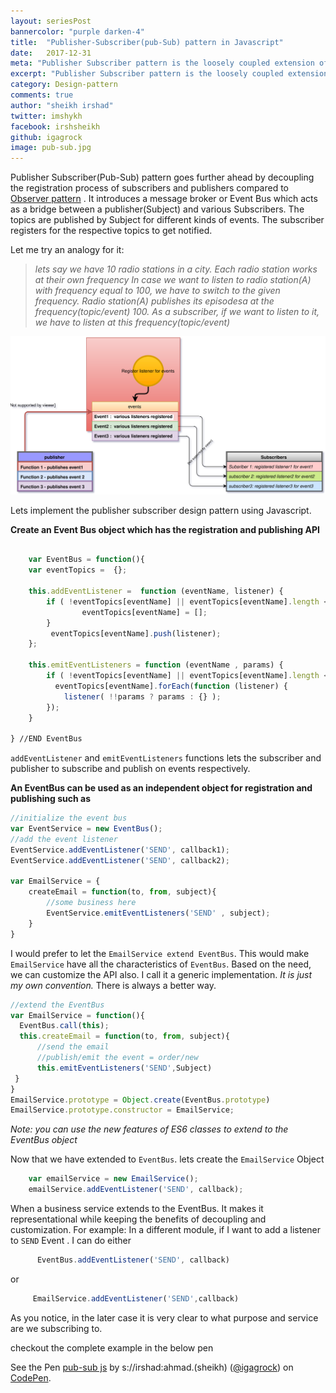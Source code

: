 ```yaml
---
layout: seriesPost
bannercolor: "purple darken-4"
title:  "Publisher-Subscriber(pub-Sub) pattern in Javascript"
date:   2017-12-31
meta: "Publisher Subscriber pattern is the loosely coupled extension of Observer pattern."
excerpt: "Publisher Subscriber pattern is the loosely coupled extension of Observer pattern."
category: Design-pattern
comments: true
author: "sheikh irshad"
twitter: imshykh	
facebook: irshsheikh
github: igagrock
image: pub-sub.jpg
---
```


Publisher Subscriber(Pub-Sub) pattern goes further ahead by decoupling the registration process of subscribers and publishers compared to [Observer pattern](/posts/javascript/observer-pattern) . It introduces a message broker or Event Bus which acts as a bridge between a publisher(Subject) and various Subscribers. The topics are published by Subject for different kinds of events. The subscriber registers for the respective topics to get notified.

Let me try an analogy for it:
> *lets say we have 10 radio stations in a city. Each radio station works at their own frequency
> In case we want to listen to radio station(A) with frequency equal to 100, we have to switch to the given frequency. 
> Radio station(A) publishes its episodesa at the frequency(topic/event) 100. As a subscriber, if we want to listen to it, we have to listen at this frequency(topic/event)*
> 

 
![pubsub-analogy](/assets/images/pub-sub.svg)

Lets implement the publisher subscriber design pattern using Javascript.

**Create an Event Bus object which has the registration and publishing API**


```javascript
	
    var EventBus = function(){
    var eventTopics =  {};
    
    this.addEventListener =  function (eventName, listener) {
        if ( !eventTopics[eventName] || eventTopics[eventName].length < 1) {
                eventTopics[eventName] = [];
        }
         eventTopics[eventName].push(listener);
    };
   
    this.emitEventListeners = function (eventName , params) {
        if ( !eventTopics[eventName] || eventTopics[eventName].length < 1) return;
          eventTopics[eventName].forEach(function (listener) {
            listener( !!params ? params : {} );
        });
    }
    
} //END EventBus
```

`addEventListener` and `emitEventListeners` functions lets the subscriber and publisher to subscribe and publish on events respectively.

**An EventBus can be used as an independent object for registration and publishing such as**
```javascript
//initialize the event bus
var EventService = new EventBus();
//add the event listener
EventService.addEventListener('SEND', callback1);
EventService.addEventListener('SEND', callback2);

var EmailService = {
	createEmail = function(to, from, subject){
		//some business here
		EventService.emitEventListeners('SEND' , subject);
	} 
}
```
I would prefer to let the `EmailService extend EventBus`. This would make `EmailService`
have all the characteristics of `EventBus`. Based on the need, we can customize the API also.
I call it a generic implementation. *It is just my own convention.* There is always a better way.


```javascript
//extend the EventBus
var EmailService = function(){
  EventBus.call(this);
  this.createEmail = function(to, from, subject){
      //send the email
      //publish/emit the event = order/new 
      this.emitEventListeners('SEND',Subject)
 }
}
EmailService.prototype = Object.create(EventBus.prototype)
EmailService.prototype.constructor = EmailService;
```
*Note: you can use the new features of ES6 classes to extend to the EventBus object*

Now that we have extended to `EventBus`. lets create the `EmailService` Object


```javascript
	var emailService = new EmailService();
	emailService.addEventListener('SEND', callback);
```
When a business service extends to the EventBus. It makes it representational while keeping the benefits of decoupling and customization.
For example:
	In a different module, if I want to add a listener to `SEND` Event . I can do either
  
```javascript
	  EventBus.addEventListener('SEND', callback)
```
 or
 
```javascript
	 EmailService.addEventListener('SEND',callback)
```

   As you notice, in the later case it is very clear to what purpose and service are we subscribing to.
	

checkout the complete example in the below pen

<p data-height="700" data-theme-id="dark" data-slug-hash="eVZGYO" data-default-tab="js,result" data-user="igagrock" data-embed-version="2" data-pen-title="pub-sub js" class="codepen">See the Pen <a href="https://codepen.io/igagrock/pen/eVZGYO/">pub-sub js</a> by s://irshad:ahmad.(sheikh) (<a href="https://codepen.io/igagrock">@igagrock</a>) on <a href="https://codepen.io">CodePen</a>.</p>
<script async src="https://production-assets.codepen.io/assets/embed/ei.js"></script>




